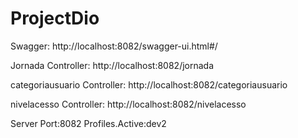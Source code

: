 # ProjectDio
Swagger: http://localhost:8082/swagger-ui.html#/     

Jornada Controller: http://localhost:8082/jornada

categoriausuario Controller: http://localhost:8082/categoriausuario

nivelacesso Controller: http://localhost:8082/nivelacesso

Server Port:8082
Profiles.Active:dev2
